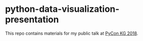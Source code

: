# python-data-visualization-presentation

This repo contains materials for my public talk at [PyCon KG 2018](https://pyconkg.com/).